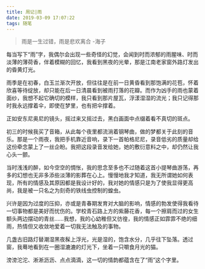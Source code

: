 ```yaml
---
title: 周记|雨
date: 2019-03-09 17:07:22
tags: 随笔
---
```


> 雨是一生过错，雨是悲欢离合
>-海子

<!--more-->

每当写下“雨”字，我偶尔会出现一些奇怪的幻觉，会闻到时而浓郁的雨腥味、时而淡薄的薄荷香，伴着模糊的回忆，我看到黑夜的光晕，那是江南老家窗外路灯发出的昏黄灯光。

雨季是在初春，白玉兰渐次开放，但往往是在前一日黄昏看到那饱满的花苞，怀着欣喜等待绽放，却只能在后一日清晨看到被雨打落的花瓣。而作为凶手的雨也蒙着面纱，我想不起它确切的模样，我只看到那片屋瓦，浮漾湿湿的流光；我只记得那时我永远撑着伞，即使在梦里，也有把伞撑着。

正如安东尼奥尼的镜头，摇过来又摇过去，黑白画面中点缀着看不真切的斑点。

初三的时候我买了音箱，从此每个夜里都流淌着钢琴曲，做的梦都关于此刻的音乐。那是一个雨夜，我把手机靠近音响，录下一首帕格尼尼，录音低劣的质量却给这份牵念蒙上了一丝企盼。我把这段录音发给她，她的敷衍意料之中，却仍然让我心头一颤。

当时浅浅的醉，如今空空的惆怅，我的思念至多也不过随着这首小提琴曲游荡，再多的幻想也无非多添些淡薄的影葬在心上。慢慢地我才知道，我无所谓她如何表现，所有的情感及其原因都是我设计好的，我对她的情感只是为了使我显得更高尚，我是被一只名之为刻奇的铁线虫控制的蝗虫。

兴许是因为过度的压抑，亦或是青春期发育对大脑的影响，情感的勃发使得我看待一切事物都是美好而忧伤的。学校青石路上方的紫藤花香，每一个擦肩而过的女生额头两边摆动的青丝……我想，我的心幼稚但又彷徨，我的情感正如霏霏不绝的细雨，热情但又收敛地爱着一切我无法触及的事物。

几盏古旧路灯替潮湿黑夜髹上浮光，光是湿的，饱含水分，几乎往下坠落。透过窗，我蓦地看到在一圈湿漉漉的灯光下，坐着一只嚼食月光的猫。

滂滂沱沱、淅淅沥沥、点点滴滴，这一切的情韵都蕴含在了“雨”这个字里。